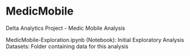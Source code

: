 # MedicMobile
Delta Analytics Project - Medic Mobile Analysis

MedicMobile-Exploration.ipynb (Notebook): Initial Exploratory Analysis 
Datasets: Folder containing data for this analysis
